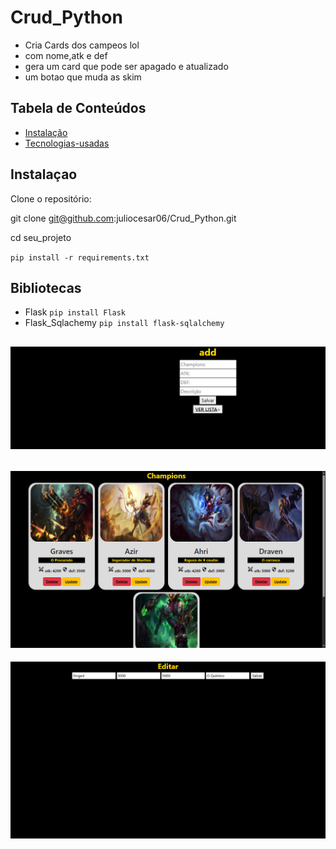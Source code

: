 # Crud_Python
- Cria Cards dos campeos lol
- com nome,atk e def
- gera um card que pode ser apagado e atualizado
- um botao que muda as skim

## Tabela de Conteúdos
- [Instalação](##Instalação)
- [Tecnologias-usadas](##Bibliotecas)

## Instalaçao
Clone o repositório:

git clone git@github.com:juliocesar06/Crud_Python.git

cd seu_projeto

`pip install -r requirements.txt`

## Bibliotecas
- Flask  ```pip install Flask```
- Flask_Sqlachemy  ``pip install flask-sqlalchemy``

![adcionar](https://github.com/juliocesar06/Crud_Python/blob/main/img/Captura%20de%20Tela%20(8).png)
-------------------------------------------------------------------------------------------------------
![listar](https://github.com/juliocesar06/Crud_Python/blob/main/img/Captura%20de%20Tela%20(5).png)
-------------------------------------------------------------------------------------------------------
![editar](https://github.com/juliocesar06/Crud_Python/blob/main/img/Captura%20de%20Tela%20(7).png)

